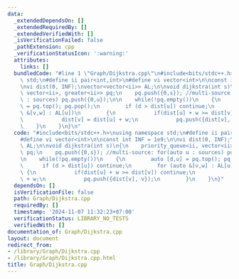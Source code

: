 ```yaml
---
data:
  _extendedDependsOn: []
  _extendedRequiredBy: []
  _extendedVerifiedWith: []
  _isVerificationFailed: false
  _pathExtension: cpp
  _verificationStatusIcon: ':warning:'
  attributes:
    links: []
  bundledCode: "#line 1 \"Graph/Dijkstra.cpp\"\n#include<bits/stdc++.h>\nusing namespace\
    \ std;\n#define ii pair<int,int>\n#define vi vector<int>\n\nconst int INF = 1e9;\n\
    \nvi dist(0, INF);\nvector<vector<ii>> AL;\n\nvoid dijkstra(int s)\n{\n    priority_queue<ii,\
    \ vector<ii>, greater<ii>> pq;\n    pq.push({0,s}); //multi-source: for(auto u\
    \ : sources) pq.push({0,u});\n\n    while(!pq.empty())\n    {\n        auto [d,u]\
    \ = pq.top(); pq.pop();\n        if (d > dist[u]) continue;\n        for (auto\
    \ &[v,w] : AL[u])\n        {\n            if(dist[u] + w >= dist[v]) continue;\n\
    \            dist[v] = dist[u] + w;\n            pq.push({dist[v], v});\n    \
    \    }\n    }\n}\n"
  code: "#include<bits/stdc++.h>\nusing namespace std;\n#define ii pair<int,int>\n\
    #define vi vector<int>\n\nconst int INF = 1e9;\n\nvi dist(0, INF);\nvector<vector<ii>>\
    \ AL;\n\nvoid dijkstra(int s)\n{\n    priority_queue<ii, vector<ii>, greater<ii>>\
    \ pq;\n    pq.push({0,s}); //multi-source: for(auto u : sources) pq.push({0,u});\n\
    \n    while(!pq.empty())\n    {\n        auto [d,u] = pq.top(); pq.pop();\n  \
    \      if (d > dist[u]) continue;\n        for (auto &[v,w] : AL[u])\n       \
    \ {\n            if(dist[u] + w >= dist[v]) continue;\n            dist[v] = dist[u]\
    \ + w;\n            pq.push({dist[v], v});\n        }\n    }\n}"
  dependsOn: []
  isVerificationFile: false
  path: Graph/Dijkstra.cpp
  requiredBy: []
  timestamp: '2024-11-07 11:32:23+07:00'
  verificationStatus: LIBRARY_NO_TESTS
  verifiedWith: []
documentation_of: Graph/Dijkstra.cpp
layout: document
redirect_from:
- /library/Graph/Dijkstra.cpp
- /library/Graph/Dijkstra.cpp.html
title: Graph/Dijkstra.cpp
---
```

